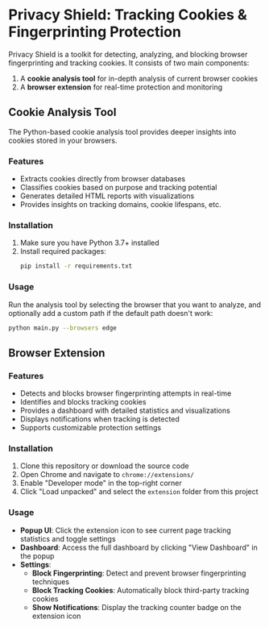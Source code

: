 # Privacy Shield: Tracking Cookies & Fingerprinting Protection

Privacy Shield is a toolkit for detecting, analyzing, and blocking browser fingerprinting and tracking cookies. It consists of two main components:

1. A **cookie analysis tool** for in-depth analysis of current browser cookies
2. A **browser extension** for real-time protection and monitoring

## Cookie Analysis Tool

The Python-based cookie analysis tool provides deeper insights into cookies stored in your browsers.

### Features

- Extracts cookies directly from browser databases
- Classifies cookies based on purpose and tracking potential
- Generates detailed HTML reports with visualizations
- Provides insights on tracking domains, cookie lifespans, etc.

### Installation

1. Make sure you have Python 3.7+ installed
2. Install required packages:
   ```bash
   pip install -r requirements.txt
   ```

### Usage
Run the analysis tool by selecting the browser that you want to analyze, and optionally add a custom path if the default path doesn't work:
```bash
python main.py --browsers edge
```

## Browser Extension

### Features

- Detects and blocks browser fingerprinting attempts in real-time
- Identifies and blocks tracking cookies
- Provides a dashboard with detailed statistics and visualizations
- Displays notifications when tracking is detected
- Supports customizable protection settings

### Installation

1. Clone this repository or download the source code
2. Open Chrome and navigate to `chrome://extensions/`
3. Enable "Developer mode" in the top-right corner
4. Click "Load unpacked" and select the `extension` folder from this project

### Usage

- **Popup UI**: Click the extension icon to see current page tracking statistics and toggle settings
- **Dashboard**: Access the full dashboard by clicking "View Dashboard" in the popup
- **Settings**:
  - **Block Fingerprinting**: Detect and prevent browser fingerprinting techniques
  - **Block Tracking Cookies**: Automatically block third-party tracking cookies
  - **Show Notifications**: Display the tracking counter badge on the extension icon